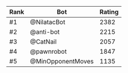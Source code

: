 Rank|Bot|Rating
---|---|---
#1|@NilatacBot|2382
#2|@anti-bot|2215
#3|@CatNail|2057
#4|@pawnrobot|1847
#5|@MinOpponentMoves|1135

